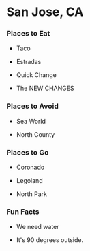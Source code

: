 # San Jose, CA

### Places to Eat

- Taco

- Estradas

- Quick Change

- The NEW CHANGES

### Places to Avoid

- Sea World

- North County

### Places to Go

- Coronado

- Legoland

- North Park

### Fun Facts

- We need water

- It's 90 degrees outside.
